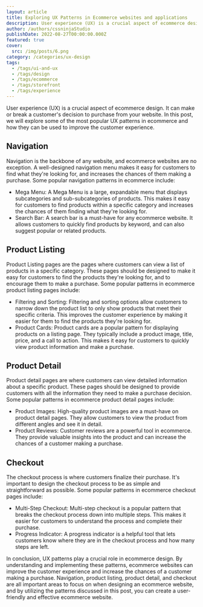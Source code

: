 ```yaml
---
layout: article
title: Exploring UX Patterns in Ecommerce websites and applications
description: User experience (UX) is a crucial aspect of ecommerce design. It can make or break a customer's decision to purchase from your website. In this post, we will explore some of the most popular UX patterns in ecommerce and how they can be used to improve the customer experience.
author: /authors/cssninjaStudio
publishDate: 2022-08-27T00:00:00.000Z
featured: true
cover:
  src: /img/posts/6.png
category: /categories/ux-design
tags:
  - /tags/ui-and-ux
  - /tags/design
  - /tags/ecommerce
  - /tags/storefront
  - /tags/experience
---
```


User experience (UX) is a crucial aspect of ecommerce design. It can make or break a customer's decision to purchase from your website. In this post, we will explore some of the most popular UX patterns in ecommerce and how they can be used to improve the customer experience.

## Navigation
Navigation is the backbone of any website, and ecommerce websites are no exception. A well-designed navigation menu makes it easy for customers to find what they're looking for, and increases the chances of them making a purchase. Some popular navigation patterns in ecommerce include:

* Mega Menu: A Mega Menu is a large, expandable menu that displays subcategories and sub-subcategories of products. This makes it easy for customers to find products within a specific category and increases the chances of them finding what they're looking for.
* Search Bar: A search bar is a must-have for any ecommerce website. It allows customers to quickly find products by keyword, and can also suggest popular or related products.

## Product Listing
Product Listing pages are the pages where customers can view a list of products in a specific category. These pages should be designed to make it easy for customers to find the products they're looking for, and to encourage them to make a purchase. Some popular patterns in ecommerce product listing pages include:

* Filtering and Sorting: Filtering and sorting options allow customers to narrow down the product list to only show products that meet their specific criteria. This improves the customer experience by making it easier for them to find the products they're looking for.
* Product Cards: Product cards are a popular pattern for displaying products on a listing page. They typically include a product image, title, price, and a call to action. This makes it easy for customers to quickly view product information and make a purchase.

## Product Detail
Product detail pages are where customers can view detailed information about a specific product. These pages should be designed to provide customers with all the information they need to make a purchase decision. Some popular patterns in ecommerce product detail pages include:

* Product Images: High-quality product images are a must-have on product detail pages. They allow customers to view the product from different angles and see it in detail.
* Product Reviews: Customer reviews are a powerful tool in ecommerce. They provide valuable insights into the product and can increase the chances of a customer making a purchase.

## Checkout
The checkout process is where customers finalize their purchase. It's important to design the checkout process to be as simple and straightforward as possible. Some popular patterns in ecommerce checkout pages include:

* Multi-Step Checkout: Multi-step checkout is a popular pattern that breaks the checkout process down into multiple steps. This makes it easier for customers to understand the process and complete their purchase.
* Progress Indicator: A progress indicator is a helpful tool that lets customers know where they are in the checkout process and how many steps are left.

In conclusion, UX patterns play a crucial role in ecommerce design. By understanding and implementing these patterns, ecommerce websites can improve the customer experience and increase the chances of a customer making a purchase. Navigation, product listing, product detail, and checkout are all important areas to focus on when designing an ecommerce website, and by utilizing the patterns discussed in this post, you can create a user-friendly and effective ecommerce website.
